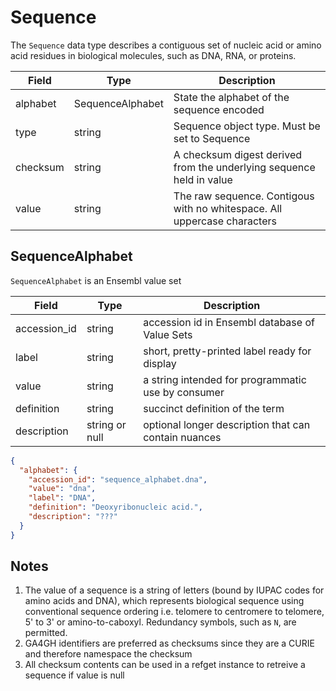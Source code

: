 # Sequence
The `Sequence` data type describes a contiguous set of nucleic acid or amino acid residues in biological molecules, such as DNA, RNA, or proteins.

| Field    | Type              | Description |
|----------|-------------------|-------------|
| alphabet | SequenceAlphabet  | State the alphabet of the sequence encoded
| type     | string            | Sequence object type. Must be set to Sequence
| checksum | string            | A checksum digest derived from the underlying sequence held in value
| value    | string            | The raw sequence. Contigous with no whitespace. All uppercase characters


## SequenceAlphabet
`SequenceAlphabet` is an Ensembl value set

| Field       | Type           | Description |
|-------------|----------------|-------------|
| accession_id| string         | accession id in Ensembl database of Value Sets
| label       | string         | short, pretty-printed label ready for display
| value       | string         | a string intended for programmatic use by consumer 
| definition  | string         | succinct definition of the term
| description | string or null | optional longer description that can contain nuances

```json
{
  "alphabet": {
    "accession_id": "sequence_alphabet.dna",
    "value": "dna",
    "label": "DNA",
    "definition": "Deoxyribonucleic acid.",
    "description": "???"
  }
}
```

## Notes

1. The value of a sequence is a string of letters (bound by IUPAC codes for amino acids and DNA), which represents biological sequence using conventional sequence ordering i.e. telomere to centromere to telomere, 5' to 3' or amino-to-caboxyl. Redundancy symbols, such as `N`, are permitted. 
2. GA4GH identifiers are preferred as checksums since they are a CURIE and therefore namespace the checksum
3. All checksum contents can be used in a refget instance to retreive a sequence if value is null
